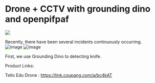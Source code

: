 <h1> Drone + CCTV with grounding dino and openpifpaf </h1> <img src="https://img.shields.io/badge/Python-3776AB?style=flat&logo=TypeScript&logoColor=white"/>

Recently, there have been several incidents continuously occurring.
![image](https://github.com/ST-Sinu/DCTV/assets/100664052/faa9bcc2-3a2f-4462-9200-99283aa9a2ce)
![image](https://github.com/ST-Sinu/DCTV/assets/100664052/456aa007-1beb-438a-b2c5-dc36605cb164)


First, we use Grounding Dino to detecting knife.





















Product Links:

Tello Edu Drone : https://link.coupang.com/a/bc4kAT
